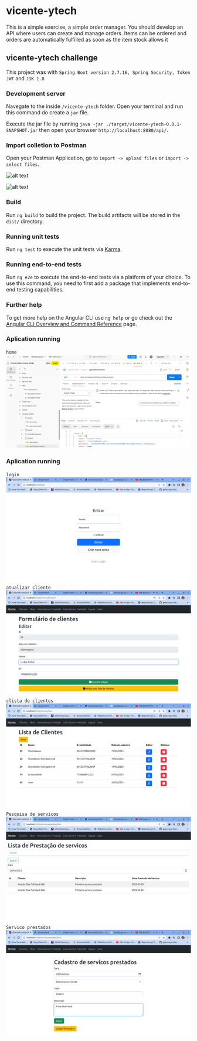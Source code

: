 # vicente-ytech
 This is a simple exercise, a simple order manager. You should develop an API where users can create and manage orders. Items can be ordered and orders are automatically fulfilled as soon as the item stock allows it

## vicente-ytech challenge

This project was with `Spring Boot version 2.7.16, Spring Security, Token JWT` and `JDK 1.8`

### Development server
 
Navegate to the inside `/vicente-ytech` folder. Open your terminal and run this command do create
a `jar` file. <br/> 

Execute the jar file by running `java -jar ./target/vicente-ytech-0.0.1-SNAPSHOT.jar` then open your browser `http://localhost:8080/api/`. <br/>

### Import colletion to Postman

Open your Postman Application, go to `import -> upload files` or `import -> select files`. 

![alt text](https://github.com/Vicente-jpro/blob/main/images/import.PNG)

![alt text](https://github.com/Vicente-jpro/vicente-ytech/images/upload_file.PNG)

### Build

Run `ng build` to build the project. The build artifacts will be stored in the `dist/` directory.

### Running unit tests

Run `ng test` to execute the unit tests via [Karma](https://karma-runner.github.io).

### Running end-to-end tests

Run `ng e2e` to execute the end-to-end tests via a platform of your choice. To use this command, you need to first add a package that implements end-to-end testing capabilities.

### Further help

To get more help on the Angular CLI use `ng help` or go check out the [Angular CLI Overview and Command Reference](https://angular.io/cli) page.

### Aplication running

`home`
![alt text](https://github.com/Vicente-jpro/vicente-ytech/blob/main/images/import.PNG)

### Aplication running
`login`
![alt text](https://github.com/Vicente-jpro/cliente-front-end/blob/master/src/assets/img-projects/login.png)
`atualizar cliente`
![alt text](https://github.com/Vicente-jpro/cliente-front-end/blob/master/src/assets/img-projects/clientes-atualizar.png)
`clista de clientes`
![alt text](https://github.com/Vicente-jpro/cliente-front-end/blob/master/src/assets/img-projects/clientes-lista.png)
`Pesquisa de servicos`
![alt text](https://github.com/Vicente-jpro/cliente-front-end/blob/master/src/assets/img-projects/prestacao-servico-search.png)
`Servico prestados`
![alt text](https://github.com/Vicente-jpro/cliente-front-end/blob/master/src/assets/img-projects/servico-prestados-form-novo.png)
